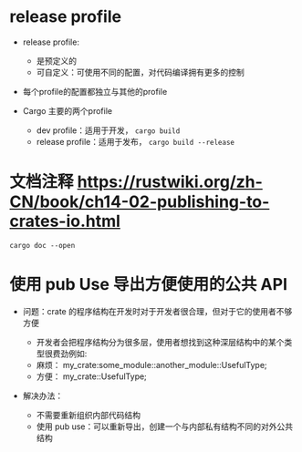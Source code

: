 # release profile

- release profile:
  - 是预定义的
  - 可自定义：可使用不同的配置，对代码编译拥有更多的控制
- 每个profile的配置都独立与其他的profile

- Cargo 主要的两个profile
  - dev profile：适用于开发， `cargo build`
  - release profile：适用于发布， `cargo build --release`

# 文档注释 https://rustwiki.org/zh-CN/book/ch14-02-publishing-to-crates-io.html

`cargo doc --open`

# 使用 pub Use 导出方便使用的公共 API

- 问题：crate 的程序结构在开发时对于开发者很合理，但对于它的使用者不够方便

  - 开发者会把程序结构分为很多层，使用者想找到这种深层结构中的某个类型很费劲例如:
  - 麻烦： my_crate:some_module::another_module::UsefulType;
  - 方便： my_crate::UsefulType;

- 解决办法：
  - 不需要重新组织内部代码结构
  - 使用 pub use：可以重新导出，创建一个与内部私有结构不同的对外公共结构
